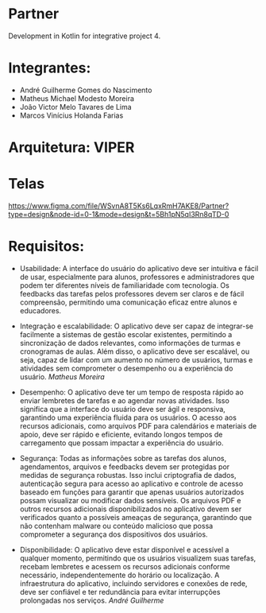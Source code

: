 # Partner
Development in Kotlin for integrative project 4.

# Integrantes:
- André Guilherme Gomes do Nascimento
- Matheus Michael Modesto Moreira
- João Victor Melo Tavares de Lima
- Marcos Vinícius Holanda Farias

# Arquitetura: VIPER

# Telas
https://www.figma.com/file/WSvnA8T5Ks6LqxRmH7AKE8/Partner?type=design&node-id=0-1&mode=design&t=5Bh1pN5qI3Rn8qTD-0

# Requisitos:
- Usabilidade:
  A interface do usuário do aplicativo deve ser intuitiva e fácil de usar, especialmente para alunos, professores e administradores que podem ter diferentes níveis de familiaridade com tecnologia.
Os feedbacks das tarefas pelos professores devem ser claros e de fácil compreensão, permitindo uma comunicação eficaz entre alunos e educadores.

- Integração e escalabilidade:
  O aplicativo deve ser capaz de integrar-se facilmente a sistemas de gestão escolar existentes, permitindo a sincronização de dados relevantes, como informações de turmas e cronogramas de aulas.
Além disso, o aplicativo deve ser escalável, ou seja, capaz de lidar com um aumento no número de usuários, turmas e atividades sem comprometer o desempenho ou a experiência do usuário.
*Matheus Moreira*

- Desempenho:
 O aplicativo deve ter um tempo de resposta rápido ao enviar lembretes de tarefas e ao agendar novas atividades. Isso significa que a interface do usuário deve ser ágil e responsiva, garantindo uma experiência fluida para os usuários.
O acesso aos recursos adicionais, como arquivos PDF para calendários e materiais de apoio, deve ser rápido e eficiente, evitando longos tempos de carregamento que possam impactar a experiência do usuário.

- Segurança:
 Todas as informações sobre as tarefas dos alunos, agendamentos, arquivos e feedbacks devem ser protegidas por medidas de segurança robustas. Isso inclui criptografia de dados, autenticação segura para acesso ao aplicativo e controle de
acesso baseado em funções para garantir que apenas usuários autorizados possam visualizar ou modificar dados sensíveis. Os arquivos PDF e outros recursos adicionais disponibilizados no aplicativo devem ser verificados quanto a possíveis
ameaças de segurança, garantindo que não contenham malware ou conteúdo malicioso que possa comprometer a segurança dos dispositivos dos usuários.

- Disponibilidade:
 O aplicativo deve estar disponível e acessível a qualquer momento, permitindo que os usuários visualizem suas tarefas, recebam lembretes e acessem os recursos adicionais conforme necessário, independentemente do horário ou localização.
A infraestrutura do aplicativo, incluindo servidores e conexões de rede, deve ser confiável e ter redundância para evitar interrupções prolongadas nos serviços.
*André Guilherme*
